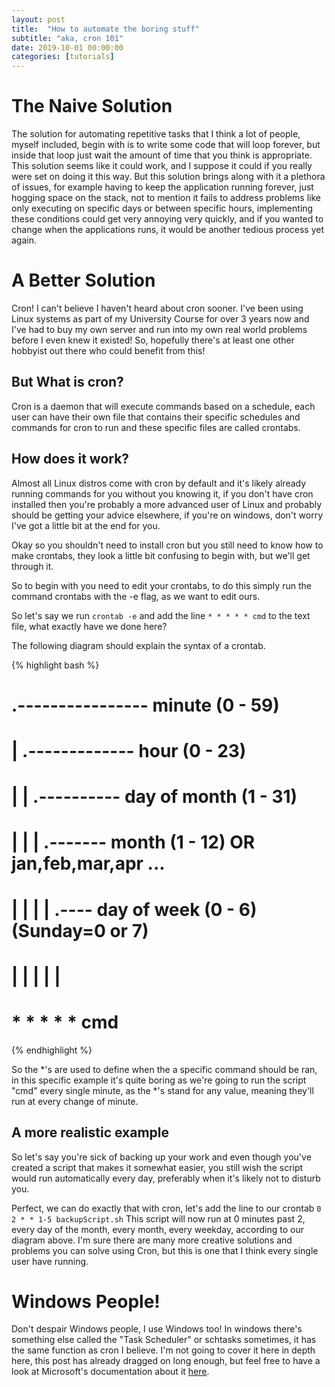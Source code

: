 ```yaml
---
layout: post
title:  "How to automate the boring stuff"
subtitle: "aka, cron 101"
date: 2019-10-01 00:00:00
categories: [tutorials]
---
```

# The Naive Solution
The solution for automating repetitive tasks that I think a lot of people, myself included, begin with is to write some code that will loop forever, but inside that loop just wait the amount of time that you think is appropriate. This solution seems like it could work, and I suppose it could if you really were set on doing it this way. But this solution brings along with it a plethora of issues, for example having to keep the application running forever, just hogging space on the stack, not to mention it fails to address problems like only executing on specific days or between specific hours, implementing these conditions could get very annoying very quickly, and if you wanted to change when the applications runs, it would be another tedious process yet again.

# A Better Solution
Cron! I can't believe I haven't heard about cron sooner. I've been using Linux systems as part of my University Course for over 3 years now and I've had to buy my own server and run into my own real world problems before I even knew it existed! So, hopefully there's at least one other hobbyist out there who could benefit from this!

## But What is cron?
Cron is a daemon that will execute commands based on a schedule, each user can have their own file that contains their specific schedules and commands for cron to run and these specific files are called crontabs.

## How does it work?
Almost all Linux distros come with cron by default and it's likely already running commands for you without you knowing it, if you don't have cron installed then you're probably a more advanced user of Linux and probably should be getting your advice elsewhere, if you're on windows, don't worry I've got a little bit at the end for you.

Okay so you shouldn't need to install cron but you still need to know how to make crontabs, they look a little bit confusing to begin with, but we'll get through it.

So to begin with you need to edit your crontabs, to do this simply run the command crontabs with the -e flag, as we want to edit ours.

So let's say we run `crontab -e` and add the line `* * * * * cmd` to the text file, what exactly have we done here?

The following diagram should explain the syntax of a crontab.

{% highlight bash %}
# .---------------- minute (0 - 59)
# |  .------------- hour (0 - 23)
# |  |  .---------- day of month (1 - 31)
# |  |  |  .------- month (1 - 12) OR jan,feb,mar,apr ...
# |  |  |  |  .---- day of week (0 - 6) (Sunday=0 or 7)
# |  |  |  |  |
# *  *  *  *  *   cmd
{% endhighlight %}

So the \*'s are used to define when the a specific command should be ran, in this specific example it's quite boring as we're going to run the script "cmd" every single minute, as the \*'s stand for any value, meaning they'll run at every change of minute.

## A more realistic example

So let's say you're sick of backing up your work and even though you've created a script that makes it somewhat easier, you still wish the script would run automatically every day, preferably when it's likely not to disturb you.

Perfect, we can do exactly that with cron, let's add the line to our crontab `0 2 * * 1-5 backupScript.sh`
This script will now run at 0 minutes past 2, every day of the month, every month, every weekday, according to our diagram above. I'm sure there are many more creative solutions and problems you can solve using Cron, but this is one that I think every single user have running.


# Windows People!
Don't despair Windows people, I use Windows too! In windows there's something else called the "Task Scheduler" or schtasks sometimes, it has the same function as cron I believe. I'm not going to cover it here in depth here, this post has already dragged on long enough, but feel free to have a look at Microsoft's documentation about it [here](https://docs.microsoft.com/en-us/windows/win32/taskschd/schtasks).
